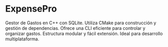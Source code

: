 # ExpensePro
Gestor de Gastos en C++ con SQLite. Utiliza CMake para construcción y gestión de dependencias. Ofrece una CLI eficiente para controlar y organizar gastos. Estructura modular y fácil extensión. Ideal para desarrollo multiplataforma.
